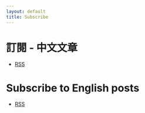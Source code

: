 ```yaml
---
layout: default
title: Subscribe
---
```


# 訂閱 - 中文文章

- [RSS](http://feeds.feedburner.com/bruce-toy-room-chinese)

# Subscribe to English posts

- [RSS](http://feeds.feedburner.com/bruce-toy-room-english)
